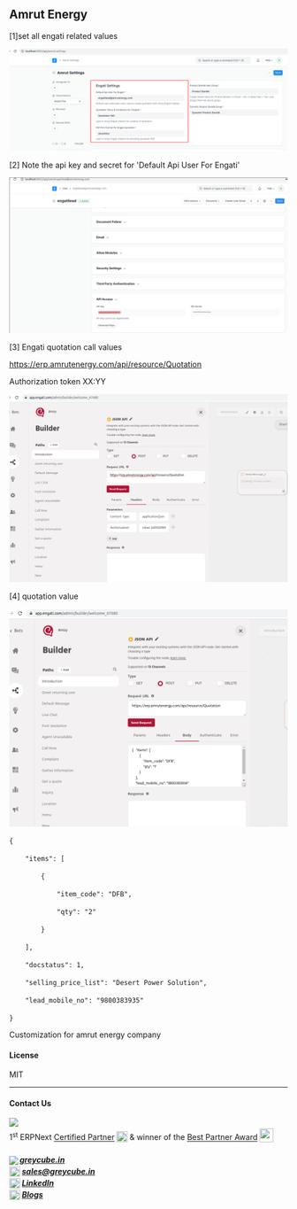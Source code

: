 ## Amrut Energy

[1]set all engati related values

![](assets/2022-02-28_11-09.png)

[2] Note the api key and secret for 'Default Api User For Engati'

![](assets/20220222_095706_image.png)

[3] Engati quotation call values

https://erp.amrutenergy.com/api/resource/Quotation

Authorization token XX:YY

![](assets/20220222_100330_image.png)

[4] quotation value

![](assets/20220222_100509_image.png)

```
{

    "items": [

        {

            "item_code": "DFB",

            "qty": "2"

        }

    ],

    "docstatus": 1,

    "selling_price_list": "Desert Power Solution",

    "lead_mobile_no": "9800383935"

}
```

Customization for amrut energy company

#### License

MIT

<hr>

#### Contact Us  

<a href="https://greycube.in"><img src="https://greycube.in/files/greycube_logo09eade.jpg" width="250" height="auto"></a> <br>
1<sup>st</sup> ERPNext [Certified Partner](https://frappe.io/api/method/frappe.utils.print_format.download_pdf?doctype=Certification&name=PARTCRTF00002&format=Partner%20Certificate&no_letterhead=0&letterhead=Blank&settings=%7B%7D&_lang=en#toolbar=0)
<sub> <img src="https://greycube.in/files/certificate.svg" width="20" height="20"> </sub>
& winner of the [Best Partner Award](https://frappe.io/partners/india/greycube-technologies) <sub> <img src="https://greycube.in/files/award.svg" width="25" height="25"> </sub>

<h5>
<sub><img src="https://greycube.in/files/link.svg" width="20" height="auto"> </sub> <a href="https://greycube.in"> greycube.in</a><br>
<sub><img src="https://greycube.in/files/8665305_envelope_email_icon.svg" width="20" height="18"> </sub> <a href="mailto:sales@greycube.in"> 
 sales@greycube.in</a><br>
<sub><img src="https://greycube.in/files/linkedin1.svg" width="20" height="18"> </sub> <a href="https://www.linkedin.com/company/greycube-technologies"> LinkedIn</a><br>
<sub><img src="https://greycube.in/files/blog.svg" width="20" height="18"> </sub><a href="https://greycube.in/blog"> Blogs</a> </h5>

